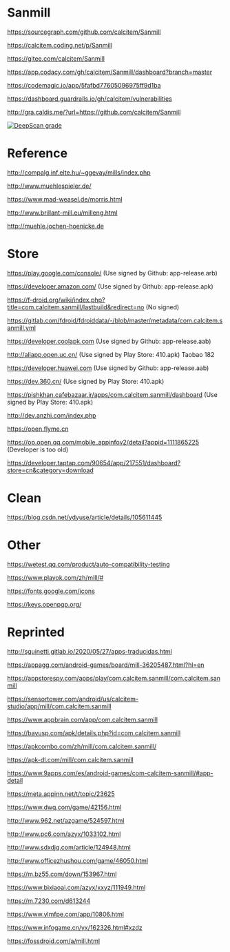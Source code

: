 # Sanmill

https://sourcegraph.com/github.com/calcitem/Sanmill

https://calcitem.coding.net/p/Sanmill

https://gitee.com/calcitem/Sanmill

https://app.codacy.com/gh/calcitem/Sanmill/dashboard?branch=master

https://codemagic.io/app/5fafbd77605096975ff9d1ba

https://dashboard.guardrails.io/gh/calcitem/vulnerabilities

http://gra.caldis.me/?url=https://github.com/calcitem/Sanmill

[![DeepScan grade](https://deepscan.io/api/teams/12207/projects/15212/branches/300581/badge/grade.svg)](https://deepscan.io/dashboard#view=project&tid=12207&pid=15212&bid=300581)

# Reference

http://compalg.inf.elte.hu/~ggevay/mills/index.php

http://www.muehlespieler.de/

https://www.mad-weasel.de/morris.html

http://www.brillant-mill.eu/milleng.html

http://muehle.jochen-hoenicke.de

# Store

https://play.google.com/console/
(Use signed by Github: app-release.arb)

https://developer.amazon.com/
(Use signed by Github: app-release.apk)

https://f-droid.org/wiki/index.php?title=com.calcitem.sanmill/lastbuild&redirect=no
(No signed)

https://gitlab.com/fdroid/fdroiddata/-/blob/master/metadata/com.calcitem.sanmill.yml

https://developer.coolapk.com
(Use signed by Github: app-release.aab)

http://aliapp.open.uc.cn/
(Use signed by Play Store: 410.apk)
Taobao 182

https://developer.huawei.com
(Use signed by Github: app-release.aab)

https://dev.360.cn/
(Use signed by Play Store: 410.apk)

https://pishkhan.cafebazaar.ir/apps/com.calcitem.sanmill/dashboard
(Use signed by Play Store: 410.apk)

http://dev.anzhi.com/index.php

https://open.flyme.cn

https://op.open.qq.com/mobile_appinfov2/detail?appid=1111865225
(Developer is too old)

https://developer.taptap.com/90654/app/217551/dashboard?store=cn&category=download

# Clean

https://blog.csdn.net/ydyuse/article/details/105611445

# Other

https://wetest.qq.com/product/auto-compatibility-testing

https://www.playok.com/zh/mill/#

https://fonts.google.com/icons

https://keys.openpgp.org/

# Reprinted

http://sguinetti.gitlab.io/2020/05/27/apps-traducidas.html

https://appagg.com/android-games/board/mill-36205487.html?hl=en

https://appstorespy.com/apps/play/com.calcitem.sanmill/com.calcitem.sanmill

https://sensortower.com/android/us/calcitem-studio/app/mill/com.calcitem.sanmill

https://www.appbrain.com/app/com.calcitem.sanmill

https://bayusp.com/apk/details.php?id=com.calcitem.sanmill

https://apkcombo.com/zh/mill/com.calcitem.sanmill/

https://apk-dl.com/mill/com.calcitem.sanmill

https://www.9apps.com/es/android-games/com-calcitem-sanmill/#app-detail

https://meta.appinn.net/t/topic/23625

https://www.dwq.com/game/42156.html

http://www.962.net/azgame/524597.html

http://www.pc6.com/azyx/1033102.html

http://www.sdxdjq.com/article/124948.html

http://www.officezhushou.com/game/46050.html

https://m.bz55.com/down/153967.html

https://www.bixiaoai.com/azyx/xxyz/111949.html

https://m.7230.com/d613244

https://www.ylmfpe.com/app/10806.html

https://www.infogame.cn/yx/162326.html#xzdz

https://fossdroid.com/a/mill.html